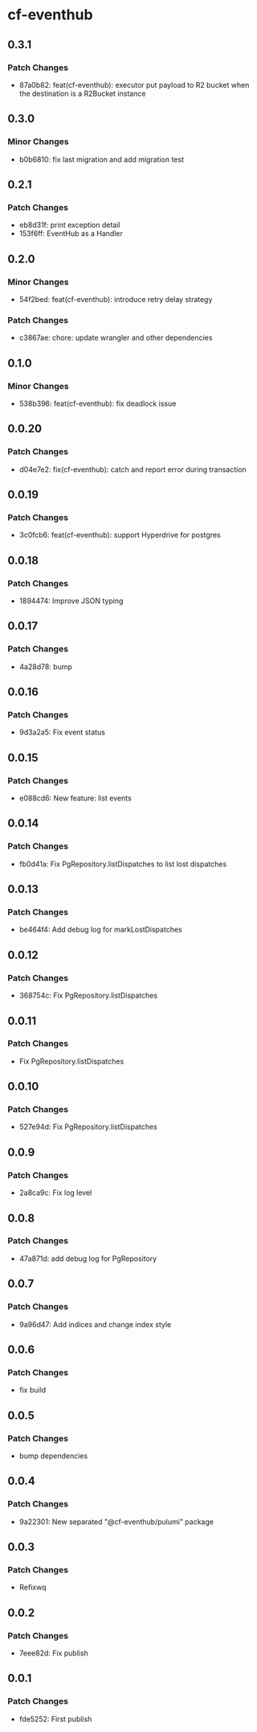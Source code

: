 # cf-eventhub

## 0.3.1

### Patch Changes

- 87a0b82: feat(cf-eventhub): executor put payload to R2 bucket when the destination is a R2Bucket instance

## 0.3.0

### Minor Changes

- b0b6810: fix last migration and add migration test

## 0.2.1

### Patch Changes

- eb8d31f: print exception detail
- 153f6ff: EventHub as a Handler

## 0.2.0

### Minor Changes

- 54f2bed: feat(cf-eventhub): introduce retry delay strategy

### Patch Changes

- c3867ae: chore: update wrangler and other dependencies

## 0.1.0

### Minor Changes

- 538b396: feat(cf-eventhub): fix deadlock issue

## 0.0.20

### Patch Changes

- d04e7e2: fix(cf-eventhub): catch and report error during transaction

## 0.0.19

### Patch Changes

- 3c0fcb6: feat(cf-eventhub): support Hyperdrive for postgres

## 0.0.18

### Patch Changes

- 1894474: Improve JSON typing

## 0.0.17

### Patch Changes

- 4a28d78: bump

## 0.0.16

### Patch Changes

- 9d3a2a5: Fix event status

## 0.0.15

### Patch Changes

- e088cd6: New feature: list events

## 0.0.14

### Patch Changes

- fb0d41a: Fix PgRepository.listDispatches to list lost dispatches

## 0.0.13

### Patch Changes

- be464f4: Add debug log for markLostDispatches

## 0.0.12

### Patch Changes

- 368754c: Fix PgRepository.listDispatches

## 0.0.11

### Patch Changes

- Fix PgRepository.listDispatches

## 0.0.10

### Patch Changes

- 527e94d: Fix PgRepository.listDispatches

## 0.0.9

### Patch Changes

- 2a8ca9c: Fix log level

## 0.0.8

### Patch Changes

- 47a871d: add debug log for PgRepository

## 0.0.7

### Patch Changes

- 9a96d47: Add indices and change index style

## 0.0.6

### Patch Changes

- fix build

## 0.0.5

### Patch Changes

- bump dependencies

## 0.0.4

### Patch Changes

- 9a22301: New separated "@cf-eventhub/pulumi" package

## 0.0.3

### Patch Changes

- Refixwq

## 0.0.2

### Patch Changes

- 7eee82d: Fix publish

## 0.0.1

### Patch Changes

- fde5252: First publish
